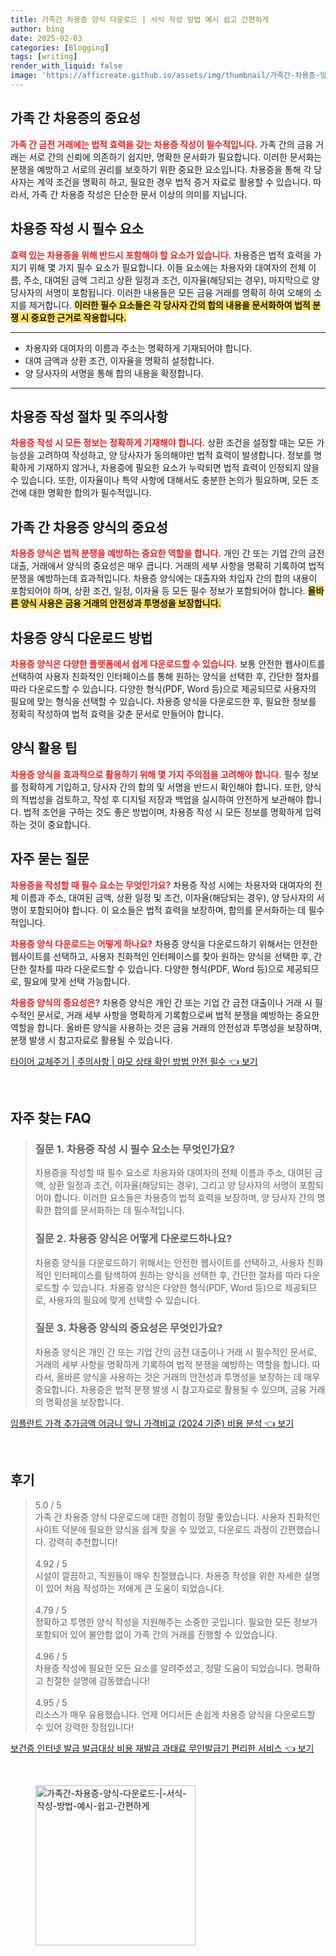 ```yaml
---
title: 가족간 차용증 양식 다운로드 | 서식 작성 방법 예시 쉽고 간편하게
author: bing
date: 2025-02-03
categories: [Blogging]
tags: [writing]
render_with_liquid: false
image: 'https://afficreate.github.io/assets/img/thumbnail/가족간-차용증-양식-다운로드-|-서식-작성-방법-예시-쉽고-간편하게.webp'
---
```



<h2 id='가족 간 차용증의 중요성'>가족 간 차용증의 중요성</h2>

<p><b><span style="color: #ee2323;">가족 간 금전 거래에는 법적 효력을 갖는 차용증 작성이 필수적입니다.</span></b> 가족 간의 금융 거래는 서로 간의 신뢰에 의존하기 쉽지만, 명확한 문서화가 필요합니다. 이러한 문서화는 분쟁을 예방하고 서로의 권리를 보호하기 위한 중요한 요소입니다. 차용증을 통해 각 당사자는 계약 조건을 명확히 하고, 필요한 경우 법적 증거 자료로 활용할 수 있습니다. 따라서, 가족 간 차용증 작성은 단순한 문서 이상의 의미를 지닙니다.</p>

<h2 id='차용증 작성 시 필수 요소'>차용증 작성 시 필수 요소</h2>

<p><b><span style="color: #ee2323;">효력 있는 차용증을 위해 반드시 포함해야 할 요소가 있습니다.</span></b> 차용증은 법적 효력을 가지기 위해 몇 가지 필수 요소가 필요합니다. 이들 요소에는 차용자와 대여자의 전체 이름, 주소, 대여된 금액 그리고 상환 일정과 조건, 이자율(해당되는 경우), 마지막으로 양 당사자의 서명이 포함됩니다. 이러한 내용들은 모든 금융 거래를 명확히 하여 오해의 소지를 제거합니다. <b><span style="background-color: #ffe066;">이러한 필수 요소들은 각 당사자 간의 합의 내용을 문서화하여 법적 분쟁 시 중요한 근거로 작용합니다.</span></b></p>

<hr />

<ul>
    <li>차용자와 대여자의 이름과 주소는 명확하게 기재되어야 합니다.</li>
    <li>대여 금액과 상환 조건, 이자율을 명확히 설정합니다.</li>
    <li>양 당사자의 서명을 통해 합의 내용을 확정합니다.</li>
</ul>

<hr />

<h2 id='차용증 작성 절차 및 주의사항'>차용증 작성 절차 및 주의사항</h2>

<p><b><span style="color: #ee2323;">차용증 작성 시 모든 정보는 정확하게 기재해야 합니다.</span></b> 상환 조건을 설정할 때는 모든 가능성을 고려하여 작성하고, 양 당사자가 동의해야만 법적 효력이 발생합니다. 정보를 명확하게 기재하지 않거나, 차용증에 필요한 요소가 누락되면 법적 효력이 인정되지 않을 수 있습니다. 또한, 이자율이나 특약 사항에 대해서도 충분한 논의가 필요하며, 모든 조건에 대한 명확한 합의가 필수적입니다.</p>

<h2 id='가족 간 차용증 양식의 중요성'>가족 간 차용증 양식의 중요성</h2>

<p><b><span style="color: #ee2323;">차용증 양식은 법적 분쟁을 예방하는 중요한 역할을 합니다.</span></b> 개인 간 또는 기업 간의 금전 대출, 거래에서 양식의 중요성은 매우 큽니다. 거래의 세부 사항을 명확히 기록하여 법적 분쟁을 예방하는데 효과적입니다. 차용증 양식에는 대출자와 차입자 간의 합의 내용이 포함되어야 하며, 상환 조건, 일정, 이자율 등 모든 필수 정보가 포함되어야 합니다. <b><span style="background-color: #ffe066;">올바른 양식 사용은 금융 거래의 안전성과 투명성을 보장합니다.</span></b></p>

<h2 id='차용증 양식 다운로드 방법'>차용증 양식 다운로드 방법</h2>

<p><b><span style="color: #ee2323;">차용증 양식은 다양한 플랫폼에서 쉽게 다운로드할 수 있습니다.</span></b> 보통 안전한 웹사이트를 선택하여 사용자 친화적인 인터페이스를 통해 원하는 양식을 선택한 후, 간단한 절차를 따라 다운로드할 수 있습니다. 다양한 형식(PDF, Word 등)으로 제공되므로 사용자의 필요에 맞는 형식을 선택할 수 있습니다. 차용증 양식을 다운로드한 후, 필요한 정보를 정확히 작성하여 법적 효력을 갖춘 문서로 만들어야 합니다.</p>

<h2 id='양식 활용 팁'>양식 활용 팁</h2>

<p><b><span style="color: #ee2323;">차용증 양식을 효과적으로 활용하기 위해 몇 가지 주의점을 고려해야 합니다.</span></b> 필수 정보를 정확하게 기입하고, 당사자 간의 합의 및 서명을 반드시 확인해야 합니다. 또한, 양식의 적법성을 검토하고, 작성 후 디지털 저장과 백업을 실시하여 안전하게 보관해야 합니다. 법적 조언을 구하는 것도 좋은 방법이며, 차용증 작성 시 모든 정보를 명확하게 입력하는 것이 중요합니다.</p>

<h2 id='자주 묻는 질문'>자주 묻는 질문</h2>

<p><b><span style="color: #ee2323;">차용증을 작성할 때 필수 요소는 무엇인가요?</span></b> 차용증 작성 시에는 차용자와 대여자의 전체 이름과 주소, 대여된 금액, 상환 일정 및 조건, 이자율(해당되는 경우), 양 당사자의 서명이 포함되어야 합니다. 이 요소들은 법적 효력을 보장하며, 합의를 문서화하는 데 필수적입니다.</p>

<p><b><span style="color: #ee2323;">차용증 양식 다운로드는 어떻게 하나요?</span></b> 차용증 양식을 다운로드하기 위해서는 안전한 웹사이트를 선택하고, 사용자 친화적인 인터페이스를 찾아 원하는 양식을 선택한 후, 간단한 절차를 따라 다운로드할 수 있습니다. 다양한 형식(PDF, Word 등)으로 제공되므로, 필요에 맞게 선택 가능합니다.</p>

<p><b><span style="color: #ee2323;">차용증 양식의 중요성은?</span></b> 차용증 양식은 개인 간 또는 기업 간 금전 대출이나 거래 시 필수적인 문서로, 거래 세부 사항을 명확하게 기록함으로써 법적 분쟁을 예방하는 중요한 역할을 합니다. 올바른 양식을 사용하는 것은 금융 거래의 안전성과 투명성을 보장하며, 분쟁 발생 시 참고자료로 활용될 수 있습니다.</p>


<p><a class="click-button" title="타이어 교체주기 | 주의사항 | 마모 상태 확인 방법 안전 필수" href="https://afficreate.github.io/posts/%ED%83%80%EC%9D%B4%EC%96%B4-%EA%B5%90%EC%B2%B4%EC%A3%BC%EA%B8%B0-%EC%A3%BC%EC%9D%98%EC%82%AC%ED%95%AD-%EB%A7%88%EB%AA%A8-%EC%83%81%ED%83%9C-%ED%99%95%EC%9D%B8-%EB%B0%A9%EB%B2%95-%EC%95%88%EC%A0%84-%ED%95%84%EC%88%98/" rel="dofollow">타이어 교체주기 | 주의사항 | 마모 상태 확인 방법 안전 필수 👈 보기</a></p><br>
<h2 id='자주_찾는_FAQ'>자주 찾는 FAQ</h2>
<div itemscope="" itemtype="https://schema.org/FAQPage"> 
<blockquote> 
<div itemscope="" itemprop="mainEntity" itemtype="https://schema.org/Question"> 
<h3 itemprop="name">질문 1. 차용증 작성 시 필수 요소는 무엇인가요?</h3> 
<div itemscope="" itemprop="acceptedAnswer" itemtype="https://schema.org/Answer"> 
<span itemprop="text"> 
<p>차용증을 작성할 때 필수 요소로 차용자와 대여자의 전체 이름과 주소, 대여된 금액, 상환 일정과 조건, 이자율(해당되는 경우), 그리고 양 당사자의 서명이 포함되어야 합니다. 이러한 요소들은 차용증의 법적 효력을 보장하며, 양 당사자 간의 명확한 합의를 문서화하는 데 필수적입니다.</p> 
</span> 
</div> 
</div> 

<div itemscope="" itemprop="mainEntity" itemtype="https://schema.org/Question"> 
<h3 itemprop="name">질문 2. 차용증 양식은 어떻게 다운로드하나요?</h3> 
<div itemscope="" itemprop="acceptedAnswer" itemtype="https://schema.org/Answer"> 
<span itemprop="text"> 
<p>차용증 양식을 다운로드하기 위해서는 안전한 웹사이트를 선택하고, 사용자 친화적인 인터페이스를 탐색하여 원하는 양식을 선택한 후, 간단한 절차를 따라 다운로드할 수 있습니다. 차용증 양식은 다양한 형식(PDF, Word 등)으로 제공되므로, 사용자의 필요에 맞게 선택할 수 있습니다.</p> 
</span> 
</div> 
</div> 

<div itemscope="" itemprop="mainEntity" itemtype="https://schema.org/Question"> 
<h3 itemprop="name">질문 3. 차용증 양식의 중요성은 무엇인가요?</h3> 
<div itemscope="" itemprop="acceptedAnswer" itemtype="https://schema.org/Answer"> 
<span itemprop="text"> 
<p>차용증 양식은 개인 간 또는 기업 간의 금전 대출이나 거래 시 필수적인 문서로, 거래의 세부 사항을 명확하게 기록하여 법적 분쟁을 예방하는 역할을 합니다. 따라서, 올바른 양식을 사용하는 것은 거래의 안전성과 투명성을 보장하는 데 매우 중요합니다. 차용증은 법적 분쟁 발생 시 참고자료로 활용될 수 있으며, 금융 거래의 명확성을 보장합니다.</p> 
</span> 
</div> 
</div> 
</blockquote> 
</div>
<p><a class="click-button" title="임플란트 가격 추가금액 어금니 앞니 가격비교 (2024 기준) 비용 분석" href="https://afficreate.github.io/posts/%EC%9E%84%ED%94%8C%EB%9E%80%ED%8A%B8-%EA%B0%80%EA%B2%A9-%EC%B6%94%EA%B0%80%EA%B8%88%EC%95%A1-%EC%96%B4%EA%B8%88%EB%8B%88-%EC%95%9E%EB%8B%88-%EA%B0%80%EA%B2%A9%EB%B9%84%EA%B5%90-(2024-%EA%B8%B0%EC%A4%80)-%EB%B9%84%EC%9A%A9-%EB%B6%84%EC%84%9D/" rel="dofollow">임플란트 가격 추가금액 어금니 앞니 가격비교 (2024 기준) 비용 분석 👈 보기</a></p><br>
<h2 id='후기'>후기</h2>
<div itemscope itemtype="https://schema.org/Product">
  <blockquote>
  <div itemprop="review" itemscope itemtype="https://schema.org/Review">
      <div itemprop="reviewRating" itemscope itemtype="https://schema.org/Rating"> <span itemprop="ratingValue">5.0</span> / <span itemprop="bestRating">5</span> </div>
      <span itemprop="reviewBody">가족 간 차용증 양식 다운로드에 대한 경험이 정말 좋았습니다. 사용자 친화적인 사이트 덕분에 필요한 양식을 쉽게 찾을 수 있었고, 다운로드 과정이 간편했습니다. 강력히 추천합니다!</span>
  </div>
  <br>
  <div itemprop="review" itemscope itemtype="https://schema.org/Review">
      <div itemprop="reviewRating" itemscope itemtype="https://schema.org/Rating"> <span itemprop="ratingValue">4.92</span> / <span itemprop="bestRating">5</span> </div>
      <span itemprop="reviewBody">시설이 깔끔하고, 직원들이 매우 친절했습니다. 차용증 작성을 위한 자세한 설명이 있어 처음 작성하는 저에게 큰 도움이 되었습니다.</span>
  </div>
  <br>
  <div itemprop="review" itemscope itemtype="https://schema.org/Review">
      <div itemprop="reviewRating" itemscope itemtype="https://schema.org/Rating"> <span itemprop="ratingValue">4.79</span> / <span itemprop="bestRating">5</span> </div>
      <span itemprop="reviewBody">정확하고 투명한 양식 작성을 지원해주는 소중한 곳입니다. 필요한 모든 정보가 포함되어 있어 불안함 없이 가족 간의 거래를 진행할 수 있었습니다.</span>
  </div>
  <br>
  <div itemprop="review" itemscope itemtype="https://schema.org/Review">
      <div itemprop="reviewRating" itemscope itemtype="https://schema.org/Rating"> <span itemprop="ratingValue">4.96</span> / <span itemprop="bestRating">5</span> </div>
      <span itemprop="reviewBody">차용증 작성에 필요한 모든 요소를 알려주셨고, 정말 도움이 되었습니다. 명확하고 친절한 설명에 감동했습니다!</span>
  </div>
  <br>
  <div itemprop="review" itemscope itemtype="https://schema.org/Review">
      <div itemprop="reviewRating" itemscope itemtype="https://schema.org/Rating"> <span itemprop="ratingValue">4.95</span> / <span itemprop="bestRating">5</span> </div>
      <span itemprop="reviewBody">리소스가 매우 유용했습니다. 언제 어디서든 손쉽게 차용증 양식을 다운로드할 수 있어 강력한 장점입니다!</span>
  </div>
  </blockquote>
</div>
<p><a class="click-button" title="보건증 인터넷 발급 발급대상 비용 재발급 과태료 무인발급기 편리한 서비스" href="https://afficreate.github.io/posts/%EB%B3%B4%EA%B1%B4%EC%A6%9D-%EC%9D%B8%ED%84%B0%EB%84%B7-%EB%B0%9C%EA%B8%89-%EB%B0%9C%EA%B8%89%EB%8C%80%EC%83%81-%EB%B9%84%EC%9A%A9-%EC%9E%AC%EB%B0%9C%EA%B8%89-%EA%B3%BC%ED%83%9C%EB%A3%8C-%EB%AC%B4%EC%9D%B8%EB%B0%9C%EA%B8%89%EA%B8%B0-%ED%8E%B8%EB%A6%AC%ED%95%9C-%EC%84%9C%EB%B9%84%EC%8A%A4/" rel="dofollow">보건증 인터넷 발급 발급대상 비용 재발급 과태료 무인발급기 편리한 서비스 👈 보기</a></p><br>
<figure class="image"><img src="https://afficreate.github.io/assets/img/thumbnail/가족간-차용증-양식-다운로드-|-서식-작성-방법-예시-쉽고-간편하게.webp" alt="가족간-차용증-양식-다운로드-|-서식-작성-방법-예시-쉽고-간편하게" width="256" height="256"></figure>